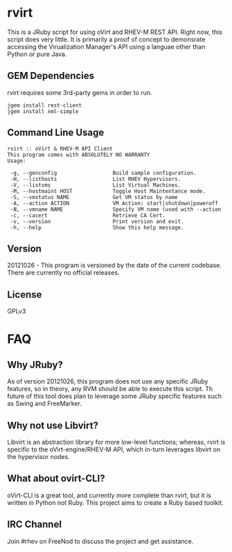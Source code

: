 rvirt
=====
This is a JRuby script for using oVirt and RHEV-M REST API. Right now, this script does very little. It is primarily a proof of concept to demonsrate accessing the Virualization Manager's API using a languae other than Python or pure Java.


GEM Dependencies
----------------
rvirt requires some 3rd-party gems in order to run. 

    jgem install rest-client
    jgem install xml-simple


Command Line Usage
------------------

    rvirt :: oVirt & RHEV-M API Client
    This program comes with ABSOLUTELY NO WARRANTY
    Usage: 
 
     -g, --genconfig                  Build sample configuration.
     -H, --listhosts                  List RHEV Hypervisors.
     -V, --listvms                    List Virtual Machines.
     -M, --hostmaint HOST             Toggle Host Maintentance mode.
     -S, --vmstatus NAME              Get VM status by name
     -A, --action ACTION              VM Action: start|shutdown|poweroff
     -N, --vmname NAME                Specify VM name (used with --action
     -c, --cacert                     Retrieve CA Cert.
     -v, --version                    Print version and exit.
     -h, --help                       Show this help message.


Version
-------
20121026 - This program is versioned by the date of the current codebase. There are currently no official releases.


License
-------
GPLv3

FAQ
===

Why JRuby?
----------
As of version 20121026, this program does not use any specific JRuby features, so in theory, any RVM should be able to execute this script. Th future of this tool does plan to leverage some JRuby specific features such as Swing and FreeMarker.

Why not use Libvirt?
--------------------
Libvirt is an abstraction library for more low-level functions; whereas, rvirt is specific to the oVirt-engine/RHEV-M API, which in-turn leverages libvirt on the hypervisor nodes.

What about ovirt-CLI?
---------------------
oVirt-CLI is a great tool, and currently more complete than rvirt, but it is written in Python not Ruby. This project aims to create a Ruby based toolkit.

IRC Channel
-----------
Join #rhev on FreeNod to discuss the project and get assistance.